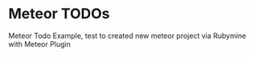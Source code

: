 Meteor TODOs
===

Meteor Todo Example, test to created new meteor project via Rubymine with Meteor Plugin